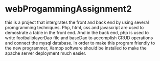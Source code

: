 # webProgammingAssignment2

this is a project that intergrates the front and back end by using several promgramming techniques. Php, html, css and javascript are used to demostrate a table in the front end. 
And in the back end, php is used to write footballplayerDao file and baseDao to accomplish CRUD operations and connect the mysql database. In order to make this program friendly 
to the new programmer, Xampp software should be installed to make the apache server deployment much easier.
